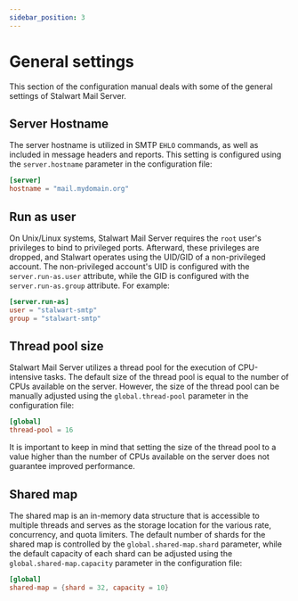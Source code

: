 ```yaml
---
sidebar_position: 3
---
```


# General settings

This section of the configuration manual deals with some of the general settings of Stalwart Mail Server.

## Server Hostname

The server hostname is utilized in SMTP `EHLO` commands, as well as included in message headers and reports.
This setting is configured using the `server.hostname` parameter in the configuration file:

```toml
[server]
hostname = "mail.mydomain.org"
```

## Run as user

On Unix/Linux systems, Stalwart Mail Server requires the `root` user's privileges to bind to privileged ports. Afterward, these privileges are dropped, and Stalwart operates using the UID/GID of a non-privileged account. The non-privileged account's UID is configured with the `server.run-as.user` attribute, while the GID is configured with the `server.run-as.group` attribute. For example:

```toml
[server.run-as]
user = "stalwart-smtp"
group = "stalwart-smtp"
```

## Thread pool size

Stalwart Mail Server utilizes a thread pool for the execution of CPU-intensive tasks. The default size of the thread pool is equal to the number of CPUs available on the server. However, the size of the thread pool can be manually adjusted using the `global.thread-pool` parameter in the configuration file:

```toml
[global]
thread-pool = 16
```

It is important to keep in mind that setting the size of the thread pool to a value higher than the number of CPUs available on the server does not guarantee improved performance.

## Shared map

The shared map is an in-memory data structure that is accessible to multiple threads and serves as the storage location for the various rate, concurrency, and quota limiters. The default number of shards for the shared map is controlled by the `global.shared-map.shard` parameter, while the default capacity of each shard can be adjusted using the `global.shared-map.capacity` parameter in the configuration file:

```toml
[global]
shared-map = {shard = 32, capacity = 10}
```

